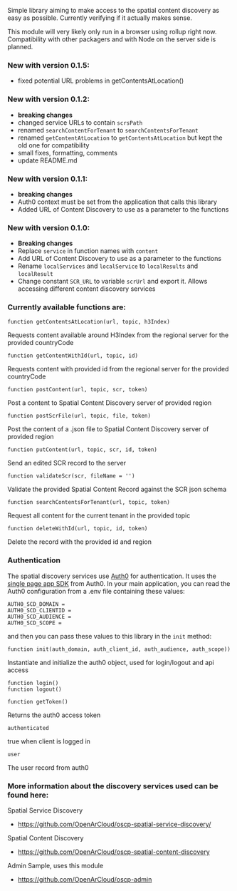 Simple library aiming to make access to the spatial content discovery as 
easy as possible. Currently verifying if it actually makes sense.


This module will very likely only run in a browser using rollup right now. 
Compatibility with other packagers and with Node on the server side is planned.

### New with version 0.1.5:
- fixed potential URL problems in getContentsAtLocation()

### New with version 0.1.2:
- **breaking changes**
- changed service URLs to contain `scrsPath`
- renamed `searchContentForTenant` to `searchContentsForTenant`
- renamed `getContentAtLocation` to `getContentsAtLocation` but kept the old one for compatibility
- small fixes, formatting, comments
- update README.md

### New with version 0.1.1:
- **breaking changes**
- Auth0 context must be set from the application that calls this library
- Added URL of Content Discovery to use as a parameter to the functions

### New with version 0.1.0:
- **Breaking changes**
- Replace `service` in function names with `content`
- Add URL of Content Discovery to use as a parameter to the functions
- Rename `localServices` and `localService` to `localResults` and `localResult`
- Change constant `SCR_URL` to variable `scrUrl` and export it. Allows accessing 
  different content discovery services 


### Currently available functions are:
    function getContentsAtLocation(url, topic, h3Index)
Requests content available around H3Index from the regional server for the provided 
countryCode

    function getContentWithId(url, topic, id)
Requests content with provided id from the regional server for the provided countryCode

    function postContent(url, topic, scr, token)
Post a content to Spatial Content Discovery server of provided region

    function postScrFile(url, topic, file, token)
Post the content of a .json file to Spatial Content Discovery server of provided region

    function putContent(url, topic, scr, id, token)
Send an edited SCR record to the server

    function validateScr(scr, fileName = '')
Validate the provided Spatial Content Record against the SCR json schema 

    function searchContentsForTenant(url, topic, token)
Request all content for the current tenant in the provided topic

    function deleteWithId(url, topic, id, token)
Delete the record with the provided id and region


### Authentication

The spatial discovery services use [Auth0](https://auth0.com) for authentication. It uses the [single page app SDK](https://auth0.com/docs/libraries/auth0-single-page-app-sdk) from Auth0. In your main application, you can read the Auth0 configuration from a .env file containing these values:
```
AUTH0_SCD_DOMAIN = 
AUTH0_SCD_CLIENTID = 
AUTH0_SCD_AUDIENCE = 
AUTH0_SCD_SCOPE = 
```
and then you can pass these values to this library in the `init` method:

    function init(auth_domain, auth_client_id, auth_audience, auth_scope))
Instantiate and initialize the auth0 object, used for login/logout and api access

    function login()
    function logout()

    function getToken()
Returns the auth0 access token

    authenticated
true when client is logged in

    user
The user record from auth0


### More information about the discovery services used can be found here:

Spatial Service Discovery
- https://github.com/OpenArCloud/oscp-spatial-service-discovery/

Spatial Content Discovery
- https://github.com/OpenArCloud/oscp-spatial-content-discovery

Admin Sample, uses this module
- https://github.com/OpenArCloud/oscp-admin
